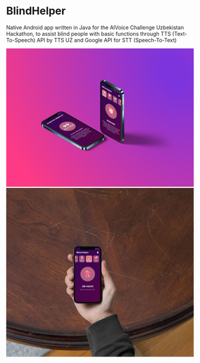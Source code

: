 # BlindHelper

Native Android app written in Java for the AIVoice Challenge Uzbekistan Hackathon, to assist blind people with basic functions through TTS (Text-To-Speech) API by TTS UZ and Google API for STT (Speech-To-Text)

<img src="https://github.com/A-Rakhmatullaev/PrimeCode_Hackathon_AI/blob/master/View1.jpg" alt="v1"/>
<img src="https://github.com/A-Rakhmatullaev/PrimeCode_Hackathon_AI/blob/master/View2.jpg" alt="v2"/>
